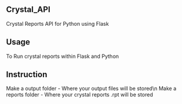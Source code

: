 
## Crystal_API
Crystal Reports API for Python using Flask

## Usage
To Run crystal reports within Flask and Python

## Instruction
Make a output folder - Where your output files will be stored\n
Make a reports folder - Where your crystal reports .rpt will be stored

